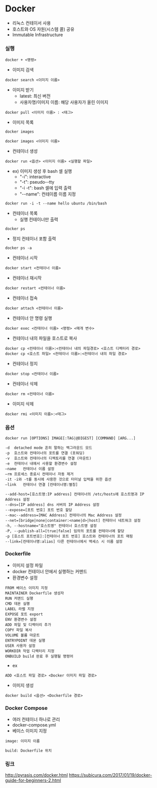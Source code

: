 # Docker

- 리눅스 컨테이서 사용
- 호스트와 OS 자원(시스템 콜) 공유
- Immutable Infrastructure

### 실행
````
docker + <명령>
````

- 이미지 검색
````
docker search <이미지 이름>
````

- 이미지 받기
  - latest: 최신 버전
  - 사용자명/이미지 이름: 해당 사용자가 올린 이미지
````
docker pull <이미지 이름> : <태그>
````

- 이미지 목록
````
docker images
````
````
docker images <이미지 이름>
````

- 컨테이너 생성
````
docker run <옵션> <이미지 이름> <실행할 파일>
````
- ex) 이미지 생성 후 bash 셀 실행
  - "-i": interactive
  - "-t": pseudo--tty
  - "-i -t": bash 셀에 입력 출력
  - "--name": 컨테이름 이름 지정
````
docker run -i -t --name hello ubuntu /bin/bash
````

- 컨테이너 목록
  - 실행 컨테이너만 출력
````
docker ps
````
  - 정지 컨테이너 포함 출력
````
docker ps -a
````

- 컨테이너 시작
````
docker start <컨테이너 이름>
````

- 컨테이너 재시작
````
docker restart <컨테이너 이름>
````

- 컨테이너 접속
````
docker attach <컨테이너 이름>
````

- 컨테이너 안 명령 실행
````
docker exec <컨테이너 이름> <명령> <매개 변수>
````

- 컨테이너 내의 파일을 호스트로 복사
````
docker cp <컨테이너 이름>:<컨테이너 내의 파일경로> <호스트 디렉터리 경로>
docker cp <호스트 파일> <컨테이너 이름>:<컨테이너 내의 파일 경로>
````

- 컨테이너 정지
````
docker stop <컨테이너 이름>
````

- 컨테이너 삭제
````
docker rm <컨테이너 이름>
````

- 이미지 삭제
````
docker rmi <이미지 이름>:<태그>
````

### 옵션
````
docker run [OPTIONS] IMAGE[:TAG|@DIGEST] [COMMAND] [ARG...]
````
````
-d	detached mode 흔히 말하는 백그라운드 모드
-p	호스트와 컨테이너의 포트를 연결 (포워딩)
-v	호스트와 컨테이너의 디렉토리를 연결 (마운트)
-e	컨테이너 내에서 사용할 환경변수 설정
–name	컨테이너 이름 설정
–rm	프로세스 종료시 컨테이너 자동 제거
-it	-i와 -t를 동시에 사용한 것으로 터미널 입력을 위한 옵션
–link	컨테이너 연결 [컨테이너명:별칭]
````
````
--add-host=[호스트명:IP address] 컨테이너의 /etc/hosts에 호스트명과 IP Address 설정
--dns=[IP address] dns 서버의 IP Address 설정
--expose=[포트 번호] 포트 번호 할당
--mac--address=[MAC Address] 컨테이너의 Mac Address 설정
--net=[bridge|none|container:<name|d>|host] 컨테이너 네트워크 설정
-h, --hostname="호스트명" 컨테이너 호스트명 설정
-P, --publish-all=[true|false] 임의의 포트를 컨테이너에 할당
-p [호스트 포트번호]:[컨테이너 포트 번호] 호스트와 컨테이너의 포트 매핑
--link=[컨테이너명:alias] 다른 컨테이너에서 액세스 시 이름 설정
````
### Dockerfile
- 이미지 설정 파일
- docker 컨테이너 안에서 실행하는 커맨드
- 환경변수 설정
````
FROM 베이스 이미지 지정
MAINTAINER Dockerfile 생성자
RUN 커맨드 실행
CMD 데몬 실행
LABEL 라벨 지정
EXPOSE 포트 export
ENV 환경변수 설정
ADD 파일 및 디렉터리 추가
COPY 파일 복사
VOLUME 볼륨 마운트
ENTRYPOINT 데몬 실행
USER 사용자 설정
WORKDIR 작업 디렉터리 지정
ONBUILD build 완료 후 실행될 명령어
````
- ex
````
ADD <호스트 파일 경로> <Docker 이미지 파일 경로>
````
- 이미지 생성
````
docker build <옵션> <Dockerfile 경로>
````

### Docker Compose
- 여러 컨테이너 하나로 관리
- docker-compose.yml
- 베이스 이미지 지정
````
image: 이미지 이름
````
````
build: Dockerfile 위치
````

### 링크
http://pyrasis.com/docker.html
https://subicura.com/2017/01/19/docker-guide-for-beginners-2.html